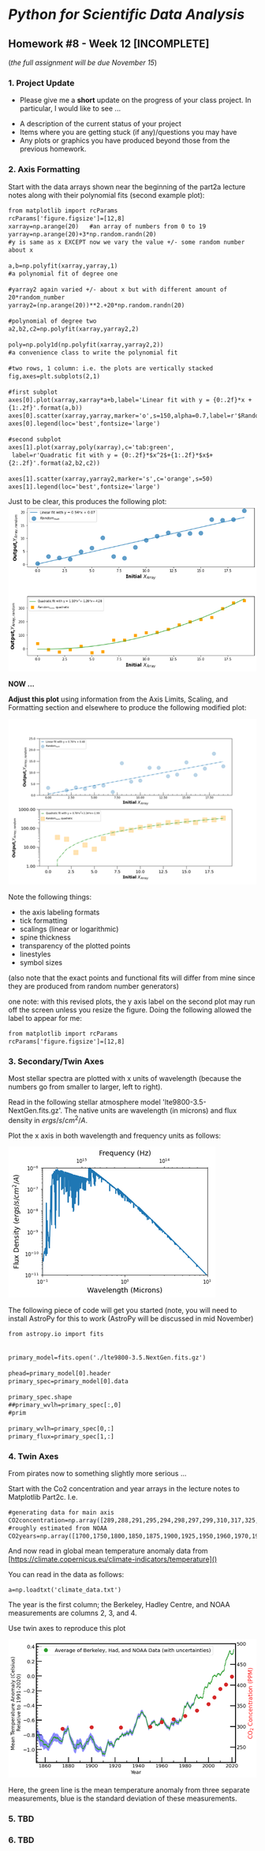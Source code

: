 # _Python for Scientific Data Analysis_

## Homework #8 - Week 12 [INCOMPLETE] 
(_the full assignment will be due November 15_)

### 1. Project Update

* Please give me a **short** update on the progress of your class project.  In particular, I would like to see ...

- A description of the current status of your project
- Items where you are getting stuck (if any)/questions you may have
- Any plots or graphics you have produced beyond those from the previous homework.


### 2. Axis Formatting

 Start with the data arrays shown near the beginning of the part2a lecture notes along with their polynomial fits (second example plot):
 

 ```
from matplotlib import rcParams
rcParams['figure.figsize']=[12,8]
xarray=np.arange(20)   #an array of numbers from 0 to 19
yarray=np.arange(20)+3*np.random.randn(20)
 #y is same as x EXCEPT now we vary the value +/- some random number about x

a,b=np.polyfit(xarray,yarray,1)
 #a polynomial fit of degree one 

 #yarray2 again varied +/- about x but with different amount of 20*random_number
yarray2=(np.arange(20))**2.+20*np.random.randn(20)
 
 #polynomial of degree two
a2,b2,c2=np.polyfit(xarray,yarray2,2)

poly=np.poly1d(np.polyfit(xarray,yarray2,2))
 #a convenience class to write the polynomial fit

 #two rows, 1 column: i.e. the plots are vertically stacked
fig,axes=plt.subplots(2,1) 
 
 #first subplot
axes[0].plot(xarray,xarray*a+b,label='Linear fit with y = {0:.2f}*x + {1:.2f}'.format(a,b))
axes[0].scatter(xarray,yarray,marker='o',s=150,alpha=0.7,label=r'$Random_{num}$')
axes[0].legend(loc='best',fontsize='large')

 #second subplot
axes[1].plot(xarray,poly(xarray),c='tab:green',
  label=r'Quadratic fit with y = {0:.2f}*$x^2$+{1:.2f}*$x$+{2:.2f}'.format(a2,b2,c2))

axes[1].scatter(xarray,yarray2,marker='s',c='orange',s=50)
axes[1].legend(loc='best',fontsize='large')
 
 ```
 
 Just to be clear, this produces the following plot:
 ![](./ex2_2.png)
 
 
 **NOW ...**
 
 **Adjust this plot** using information from the Axis Limits, Scaling, and Formatting section and elsewhere to produce the following modified plot:
 
 ![](./ex2_2revised2.png)
 
 
 
 Note the following things:
 
 * the axis labeling formats
 * tick formatting
 * scalings (linear or logarithmic)
 * spine thickness
 * transparency of the plotted points
 * linestyles
 * symbol sizes
 
 (also note that the exact points and functional fits will differ from mine since they are produced from random number generators)
 
 one note: with this revised plots, the y axis label on the second plot may run off the screen unless you resize the figure.  Doing the following allowed the label to appear for me:
 
 ```
 from matplotlib import rcParams
 rcParams['figure.figsize']=[12,8]
 ```

### 3. Secondary/Twin Axes

Most stellar spectra are plotted with x units of wavelength (because the numbers go from smaller to larger, left to right).   

Read in the following stellar atmosphere model 'lte9800-3.5-NextGen.fits.gz'.  The native units are wavelength (in microns) and flux density in $ergs/s/cm^{2}/A$.

Plot the x axis in both wavelength and frequency units as follows:

 ![](./stellarspectrum.png)
 
 

 
The following piece of code will get you started (note, you will need to install AstroPy for this to work (AstroPy will be discussed in mid November)

```
from astropy.io import fits


primary_model=fits.open('./lte9800-3.5.NextGen.fits.gz')
                    
phead=primary_model[0].header
primary_spec=primary_model[0].data

primary_spec.shape
##primary_wvlh=primary_spec[:,0]
#prim

primary_wvlh=primary_spec[0,:]
primary_flux=primary_spec[1,:]
```

### 4. Twin Axes

From pirates now to something slightly more serious ...

Start with the Co2 concentration and year arrays in the lecture notes to Matplotlib Part2c.  I.e.

```
#generating data for main axis
CO2concentration=np.array([289,288,291,295,294,298,297,299,310,317,325,338,354,370,390.1,401,420]) #roughly estimated from NOAA
CO2years=np.array([1700,1750,1800,1850,1875,1900,1925,1950,1960,1970,1980,1990,2000,2005,2010,2015,2020])
```

And now read in global mean temperature anomaly data from [https://climate.copernicus.eu/climate-indicators/temperature]()

You can read in the data as follows:

```
a=np.loadtxt('climate_data.txt')
```
The year is the first column; the Berkeley, Hadley Centre, and NOAA measurements are columns 2, 3, and 4.

Use twin axes to reproduce this plot

![](./tempvco2.png)

Here, the green line is the mean temperature anomaly from three separate measurements, blue is the standard deviation of these measurements.
 
### 5. TBD
 
 
### 6. TBD

